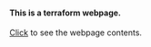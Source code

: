 #### This is a terraform webpage.
[Click](https://mederd.github.io/terraform-web/) to see the webpage contents.
